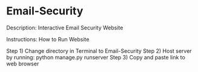# Email-Security

Description: Interactive Email Security Website

Instructions: How to Run Website

Step 1) Change directory in Terminal to Email-Security
Step 2) Host server by running: python manage.py runserver
Step 3) Copy and paste link to web browser

